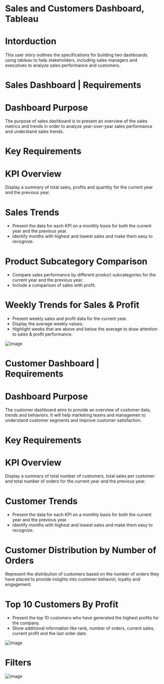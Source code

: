 # Sales and Customers Dashboard, Tableau

# Intorduction
This user story outlines the specifications for building two dashboards using tableau to help stakeholders, including sales managers and executives to analyze sales performance and customers.
# Sales Dashboard | Requirements
# Dashboard Purpose
The purpose of sales dashboard is to present an overview of the sales metrics and trends in order to analyze year-over-year sales performance and understand sales trends.
# Key Requirements
# KPI Overview
Display a summary of total sales, profits and quantity for the current year and the previous year.
# Sales Trends
- Present the data for each KPI on a monthly basis for both the current year and the previous year.
- Identify months with highest and lowest sales and make them easy to recognize.
# Product Subcategory Comparison
- Compare sales performance by different product subcategories for the current year and the previous year.
- Include a comparison of sales with profit.
# Weekly Trends for Sales & Profit
- Present weekly sales and profit data for the current year.
- Display the average weekly values.
- Highlight weeks that are above and below the average to draw attention to sales & profit performance.


![image](https://github.com/user-attachments/assets/13f81611-4eaa-4ca6-842b-caeb6e971457)

# Customer Dashboard | Requirements
# Dashboard Purpose
The customer dashboard aims to provide an overview of customer data, trends and behaviors. It will help marketing teams and managemen
to understand customer segments and improve customer satisfaction.
# Key Requirements
# KPI Overview
Display a summary of total number of customers, total sales per customer and total number of orders for the current year and the previous year.
# Customer Trends
- Present the data for each KPI on a monthly basis for both the current year and the previous year.
- Identify months with highest and lowest sales and make them easy to recognize.
# Customer Distribution by Number of Orders
Represent the distribution of customers based on the number of orders they have placed to provide insights into customer behavior, loyalty and engagement.
# Top 10 Customers By Profit
- Present the top 10 customers who have generated the highest profits for the company.
- Show additional information like rank, number of orders, current sales, current profit and the last order date.

![image](https://github.com/user-attachments/assets/006491b1-4066-4c18-9c3d-b5f8379e4b4e)

# Filters
![image](https://github.com/user-attachments/assets/05eccae7-fa8a-4aff-82b3-ea1b145363e2)



